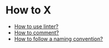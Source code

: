 # How to X

- [How to use linter?](./HowToUseLinter.md)
- [How to comment?](./HowToComment.md)
- [How to follow a naming convention?](./HowToFollowANamingConvention.md)
